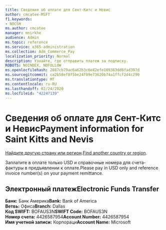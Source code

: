 ```yaml
---
title: Сведения об оплате для Сент-Китс и Невис
author: cmcatee-MSFT
f1.keywords:
- NOCSH
ms.author: cmcatee
manager: mnirkhe
audience: Admin
ms.topic: reference
ms.service: o365-administration
ms.collection: Adm_Commerce_Pay
localization_priority: Normal
description: Узнайте, где отправить платеж за подписку.
ROBOTS: NOINDEX, NOFOLLOW
ms.openlocfilehash: 2887cb79ac6a62b3c6e82efe109363dd6fad397d
ms.sourcegitcommit: ca2b58ef8f5be24f09e73620b74a1ffcf2d4c290
ms.translationtype: MT
ms.contentlocale: ru-RU
ms.lasthandoff: 02/24/2020
ms.locfileid: "42247139"
---
```

# <a name="payment-information-for-saint-kitts-and-nevis"></a><span data-ttu-id="d0e09-103">Сведения об оплате для Сент-Китс и Невис</span><span class="sxs-lookup"><span data-stu-id="d0e09-103">Payment information for Saint Kitts and Nevis</span></span>

<span data-ttu-id="d0e09-104">[Найдите другую страну или регион](../billing-and-payments/pay-for-your-subscription.md).</span><span class="sxs-lookup"><span data-stu-id="d0e09-104">[Find another country or region](../billing-and-payments/pay-for-your-subscription.md).</span></span>

<span data-ttu-id="d0e09-105">Заплатите в оплате только USD и справочные номера для счета-фактуры в предъявлении к оплате.</span><span class="sxs-lookup"><span data-stu-id="d0e09-105">Please pay in USD only and reference invoice number(s) on your payment remittance.</span></span>

## <a name="electronic-funds-transfer"></a><span data-ttu-id="d0e09-106">Электронный платеж</span><span class="sxs-lookup"><span data-stu-id="d0e09-106">Electronic Funds Transfer</span></span>

<span data-ttu-id="d0e09-107">**Банк:** Банк Америка</span><span class="sxs-lookup"><span data-stu-id="d0e09-107">**Bank:** Bank of America</span></span>  
<span data-ttu-id="d0e09-108">**Ветвь:** Офиса</span><span class="sxs-lookup"><span data-stu-id="d0e09-108">**Branch:** Dallas</span></span>  
<span data-ttu-id="d0e09-109">**Код SWIFT:** BOFAUS3N</span><span class="sxs-lookup"><span data-stu-id="d0e09-109">**SWIFT Code:** BOFAUS3N</span></span>  
<span data-ttu-id="d0e09-110">**Номер счета:** 4426587954</span><span class="sxs-lookup"><span data-stu-id="d0e09-110">**Account Number:** 4426587954</span></span>  
<span data-ttu-id="d0e09-111">**Имя учетной записи:** Корпораци</span><span class="sxs-lookup"><span data-stu-id="d0e09-111">**Account Name:** Microsoft</span></span>  